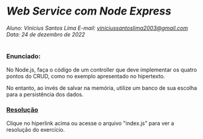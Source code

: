 # ***Web Service com Node Express***
_Aluno: Vinícius Santos Lima  E-mail: viniciussantoslima2003@gmail.com<br>Data: 24 de dezembro de 2022_
#  

### Enunciado: 
No Node.js, faça o código de um controller que deve implementar os quatro pontos do CRUD, como no exemplo apresentado no hipertexto. 

No entanto, ao invés de salvar na memória, utilize um banco de sua escolha para a persistência dos dados.

<h3><a href="https://github.com/p4tit0/Atividades-Softex-Recife-/blob/main/Web%20Services/M%C3%B3dulo%2004/Atividade%2002/index.js">Resolução</a></h3>
Clique no hiperlink acima ou acesse o arquivo "index.js" para ver a resolução do exercício.
